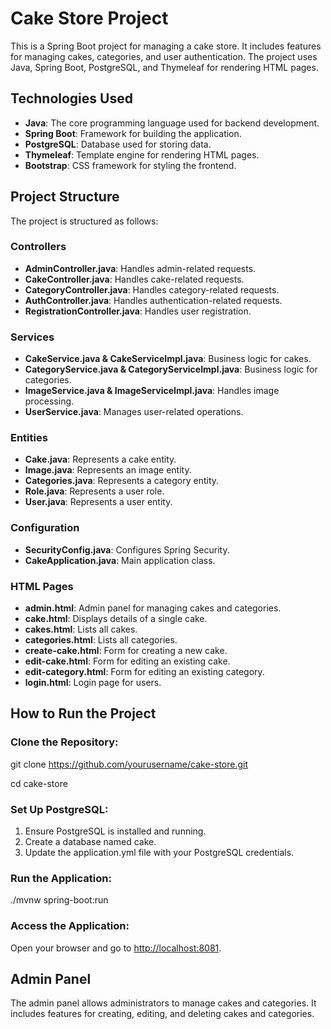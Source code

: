 
# Cake Store Project

This is a Spring Boot project for managing a cake store. It includes features for managing cakes, categories, and user authentication. The project uses Java, Spring Boot, PostgreSQL, and Thymeleaf for rendering HTML pages.

## Technologies Used
- **Java**: The core programming language used for backend development.
- **Spring Boot**: Framework for building the application.
- **PostgreSQL**: Database used for storing data.
- **Thymeleaf**: Template engine for rendering HTML pages.
- **Bootstrap**: CSS framework for styling the frontend.

## Project Structure
The project is structured as follows:

### Controllers
- **AdminController.java**: Handles admin-related requests.
- **CakeController.java**: Handles cake-related requests.
- **CategoryController.java**: Handles category-related requests.
- **AuthController.java**: Handles authentication-related requests.
- **RegistrationController.java**: Handles user registration.

### Services
- **CakeService.java & CakeServiceImpl.java**: Business logic for cakes.
- **CategoryService.java & CategoryServiceImpl.java**: Business logic for categories.
- **ImageService.java & ImageServiceImpl.java**: Handles image processing.
- **UserService.java**: Manages user-related operations.

### Entities
- **Cake.java**: Represents a cake entity.
- **Image.java**: Represents an image entity.
- **Categories.java**: Represents a category entity.
- **Role.java**: Represents a user role.
- **User.java**: Represents a user entity.

### Configuration
- **SecurityConfig.java**: Configures Spring Security.
- **CakeApplication.java**: Main application class.

### HTML Pages
- **admin.html**: Admin panel for managing cakes and categories.
- **cake.html**: Displays details of a single cake.
- **cakes.html**: Lists all cakes.
- **categories.html**: Lists all categories.
- **create-cake.html**: Form for creating a new cake.
- **edit-cake.html**: Form for editing an existing cake.
- **edit-category.html**: Form for editing an existing category.
- **login.html**: Login page for users.

## How to Run the Project

### Clone the Repository:

git clone https://github.com/yourusername/cake-store.git

cd cake-store

### Set Up PostgreSQL:
1. Ensure PostgreSQL is installed and running.
2. Create a database named cake.
3. Update the application.yml file with your PostgreSQL credentials.

### Run the Application:
./mvnw spring-boot:run

### Access the Application:
Open your browser and go to [http://localhost:8081](http://localhost:8081).

## Admin Panel
The admin panel allows administrators to manage cakes and categories. It includes features for creating, editing, and deleting cakes and categories.
